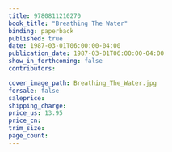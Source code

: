 ```yaml
---
title: 9780811210270
book_title: "Breathing The Water"
binding: paperback
published: true
date: 1987-03-01T06:00:00-04:00
publication_date: 1987-03-01T06:00:00-04:00
show_in_forthcoming: false
contributors:

cover_image_path: Breathing_The_Water.jpg
forsale: false
saleprice:
shipping_charge:
price_us: 13.95
price_cn:
trim_size:
page_count:
---
```


